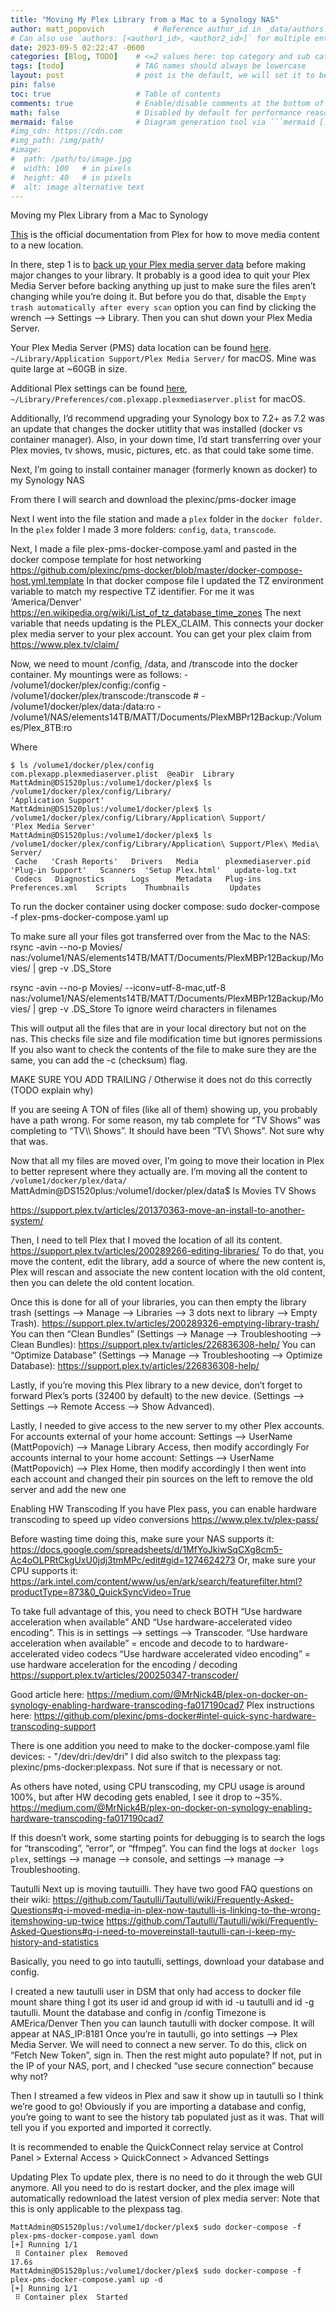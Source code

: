 ```yaml
---
title: "Moving My Plex Library from a Mac to a Synology NAS"
author: matt_popovich           # Reference author_id in _data/authors.yml
# Can also use `authors: [<author1_id>, <author2_id>]` for multiple entries
date: 2023-09-5 02:22:47 -0600
categories: [Blog, TODO]    # <=2 values here: top category and sub category
tags: [todo]                # TAG names should always be lowercase
layout: post                # post is the default, we will set it to be explicit
pin: false
toc: true                   # Table of contents
comments: true              # Enable/disable comments at the bottom of the post
math: false                 # Disabled by default for performance reasons
mermaid: false              # Diagram generation tool via ```mermaid [...]```
#img_cdn: https://cdn.com
#img_path: /img/path/
#image:
#  path: /path/to/image.jpg
#  width: 100   # in pixels
#  height: 40   # in pixels
#  alt: image alternative text
---
```


Moving my Plex Library from a Mac to Synology

[This](https://support.plex.tv/articles/201154537-move-media-content-to-a-new-location/) is the official documentation from Plex for how to move media content to a new location.

In there, step 1 is to [back up your Plex media server data](https://support.plex.tv/articles/201539237-backing-up-plex-media-server-data/) before making major changes to your library. It probably is a good idea to quit your Plex Media Server before backing anything up just to make sure the files aren’t changing while you’re doing it. But before you do that, disable the `Empty trash automatically after every scan` option you can find by clicking the wrench —> Settings —> Library. Then you can shut down your Plex Media Server.

Your Plex Media Server (PMS) data location can be found [here](https://support.plex.tv/articles/202915258-where-is-the-plex-media-server-data-directory-located/). `~/Library/Application Support/Plex Media Server/` for macOS. Mine was quite large at ~60GB in size.

Additional Plex settings can be found [here](https://support.plex.tv/articles/201539237-backing-up-plex-media-server-data/), `~/Library/Preferences/com.plexapp.plexmediaserver.plist` for macOS.

Additionally, I’d recommend upgrading your Synology box to 7.2+ as 7.2 was an update that changes the docker utitlity that was installed (docker vs container manager). Also, in your down time, I’d start transferring over your Plex movies, tv shows, music, pictures, etc. as that could take some time.

Next, I’m going to install container manager (formerly known as docker) to my Synology NAS

From there I will search and download the plexinc/pms-docker image

Next I went into the file station and made a `plex` folder in the `docker folder`. In the `plex` folder I made 3 more folders: `config`, `data`, `transcode`.

Next, I made a file plex-pms-docker-compose.yaml and pasted in the docker compose template for host networking
https://github.com/plexinc/pms-docker/blob/master/docker-compose-host.yml.template
In that docker compose file I updated the TZ environment variable to match my respective TZ identifier. For me it was ‘America/Denver’
https://en.wikipedia.org/wiki/List_of_tz_database_time_zones
The next variable that needs updating is the PLEX_CLAIM. This connects your docker plex media server to your plex account. You can get your plex claim from https://www.plex.tv/claim/


Now, we need to mount /config, /data, and /transcode into the docker container. My mountings were as follows:
      - /volume1/docker/plex/config:/config
      - /volume1/docker/plex/transcode:/transcode
      # - /volume1/docker/plex/data:/data:ro
      - /volume1/NAS/elements14TB/MATT/Documents/PlexMBPr12Backup:/Volumes/Plex_8TB:ro

Where
```
$ ls /volume1/docker/plex/config
com.plexapp.plexmediaserver.plist  @eaDir  Library
MattAdmin@DS1520plus:/volume1/docker/plex$ ls /volume1/docker/plex/config/Library/
'Application Support'
MattAdmin@DS1520plus:/volume1/docker/plex$ ls /volume1/docker/plex/config/Library/Application\ Support/
'Plex Media Server'
MattAdmin@DS1520plus:/volume1/docker/plex$ ls /volume1/docker/plex/config/Library/Application\ Support/Plex\ Media\ Server/
 Cache   'Crash Reports'   Drivers   Media      plexmediaserver.pid  'Plug-in Support'   Scanners  'Setup Plex.html'   update-log.txt
 Codecs   Diagnostics      Logs      Metadata   Plug-ins              Preferences.xml    Scripts    Thumbnails         Updates
```


To run the docker container using docker compose:
sudo docker-compose -f plex-pms-docker-compose.yaml up






To make sure all your files got transferred over from the Mac to the NAS:
rsync -avin --no-p Movies/  nas:/volume1/NAS/elements14TB/MATT/Documents/PlexMBPr12Backup/Movies/ | grep -v .DS_Store

rsync -avin --no-p Movies/ --iconv=utf-8-mac,utf-8 nas:/volume1/NAS/elements14TB/MATT/Documents/PlexMBPr12Backup/Movies/ | grep -v .DS_Store
To ignore weird characters in filenames

This will output all the files that are in your local directory but not on the nas. This checks file size and file modification time but ignores permissions
If you also want to check the contents of the file to make sure they are the same, you can add the -c (checksum) flag.

MAKE SURE YOU ADD TRAILING /
Otherwise it does not do this correctly (TODO explain why)

If you are seeing A TON of files (like all of them) showing up, you probably have a path wrong. For some reason, my tab complete for “TV Shows” was completing to “TV\\\ Shows”. It should have been “TV\ Shows”. Not sure why that was.




Now that all my files are moved over, I’m going to move their location in Plex to better represent where they actually are. I’m moving all the content to `/volume1/docker/plex/data/`
MattAdmin@DS1520plus:/volume1/docker/plex/data$ ls
 Movies
 TV Shows

https://support.plex.tv/articles/201370363-move-an-install-to-another-system/

Then, I need to tell Plex that I moved the location of all its content. https://support.plex.tv/articles/200289266-editing-libraries/
To do that, you move the content, edit the library, add a source of where the new content is, Plex will rescan and associate the new content location with the old content, then you can delete the old content location.

Once this is done for all of your libraries, you can then empty the library trash (settings —> Manage —> Libraries —> 3 dots next to library —> Empty Trash).
https://support.plex.tv/articles/200289326-emptying-library-trash/
You can then “Clean Bundles” (Settings —> Manage —> Troubleshooting —> Clean Bundles): https://support.plex.tv/articles/226836308-help/
You can “Optimize Database” (Settings —> Manage —> Troubleshooting —> Optimize Database): https://support.plex.tv/articles/226836308-help/

Lastly, if you’re moving this Plex library to a new device, don’t forget to forward Plex’s ports (32400 by default) to the new device. (Settings —> Settings —> Remote Access —> Show Advanced).


Lastly, I needed to give access to the new server to my other Plex accounts.
For accounts external of your home account: Settings —> UserName (MattPopovich) —> Manage Library Access, then modify accordingly
For accounts internal to your home account: Settings —> UserName (MattPopovich) —> Plex Home, then modify accordingly
I then went into each account and changed their pin sources on the left to remove the old server and add the new one

Enabling HW Transcoding
If you have Plex pass, you can enable hardware transcoding to speed up video conversions https://www.plex.tv/plex-pass/

Before wasting time doing this, make sure your NAS supports it: https://docs.google.com/spreadsheets/d/1MfYoJkiwSqCXg8cm5-Ac4oOLPRtCkgUxU0jdj3tmMPc/edit#gid=1274624273
Or, make sure your CPU supports it: https://ark.intel.com/content/www/us/en/ark/search/featurefilter.html?productType=873&0_QuickSyncVideo=True

To take full advantage of this, you need to check BOTH “Use hardware acceleration when available” AND “Use hardware-accelerated video encoding”. This is in settings —> settings —> Transcoder.
“Use hardware acceleration when available” = encode and decode to to hardware-accelerated video codecs
“Use hardware accelerated video encoding” = use hardware acceleration for the encoding / decoding
https://support.plex.tv/articles/200250347-transcoder/

Good article here: https://medium.com/@MrNick4B/plex-on-docker-on-synology-enabling-hardware-transcoding-fa017190cad7
Plex instructions here: https://github.com/plexinc/pms-docker#intel-quick-sync-hardware-transcoding-support

There is one addition you need to make to the docker-compose.yaml file
    devices:
      - "/dev/dri:/dev/dri"
I did also switch to the plexpass tag: plexinc/pms-docker:plexpass. Not sure if that is necessary or not.

As others have noted, using CPU transcoding, my CPU usage is around 100%, but after HW decoding gets enabled, I see it drop to ~35%.
https://medium.com/@MrNick4B/plex-on-docker-on-synology-enabling-hardware-transcoding-fa017190cad7

If this doesn’t work, some starting points for debugging is to search the logs for “transcoding”, “error”, or “ffmpeg”. You can find the logs at `docker logs plex`, settings —> manage —> console, and settings —> manage —> Troubleshooting.



Tautulli
Next up is moving tautuilli. They have two good FAQ questions on their wiki:
https://github.com/Tautulli/Tautulli/wiki/Frequently-Asked-Questions#q-i-moved-media-in-plex-now-tautulli-is-linking-to-the-wrong-itemshowing-up-twice
https://github.com/Tautulli/Tautulli/wiki/Frequently-Asked-Questions#q-i-need-to-movereinstall-tautulli-can-i-keep-my-history-and-statistics

Basically, you need to go into tautulli, settings, download your database and config.

I created a new tautulli user in DSM that only had access to docker file mount share thing
I got its user id and group id with id -u tautulli and id -g tautulli.
Mount the database and config in /config
Timezone is AMErica/Denver
Then you can launch tautulli with docker compose. It will appear at NAS_IP:8181
Once you’re in tautulli, go into settings —> Plex Media Server. We will need to connect a new server. To do this, click on “Fetch New Token”, sign in. Then the rest might auto populate? If not, put in the IP of your NAS, port, and I checked “use secure connection” because why not?

Then I streamed a few videos in Plex and saw it show up in tautulli so I think we’re good to go!
Obviously if you are importing a database and config, you’re going to want to see the history tab populated just as it was. That will tell you if you exported and imported it correctly.








It is recommended to enable the QuickConnect relay service at Control Panel > External Access > QuickConnect > Advanced Settings




Updating Plex
To update plex, there is no need to do it through the web GUI anymore. All you need to do is restart docker, and the plex image will automatically redownload the latest version of plex media server:
Note that this is only applicable to the plexpass tag.
```
MattAdmin@DS1520plus:/volume1/docker/plex$ sudo docker-compose -f plex-pms-docker-compose.yaml down
[+] Running 1/1
 ⠿ Container plex  Removed                                                                                                                                           17.6s
MattAdmin@DS1520plus:/volume1/docker/plex$ sudo docker-compose -f plex-pms-docker-compose.yaml up -d
[+] Running 1/1
 ⠿ Container plex  Started
```



